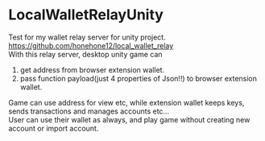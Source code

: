 # LocalWalletRelayUnity
Test for my wallet relay server for unity project.  
https://github.com/honehone12/local_wallet_relay  
With this relay server, desktop unity game can

1. get address from browser extension wallet.
1. pass function payload(just 4 properties of Json!!) to browser extension wallet.

Game can use address for view etc, while extension wallet keeps keys, sends transactions and manages accounts etc...  
User can use their wallet as always, and play game without creating new account or import account. 

